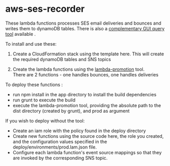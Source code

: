 # aws-ses-recorder
These lambda functions processes SES email deliveries and bounces and writes them to dynamoDB tables.  There is also a [complementary GUI query tool](https://github.com/Signiant/aws-ses-recorder-query-tool) available .

To install and use these:

1) Create a CloudFormation stack using the template here.  This will create the required dynamoDB tables and SNS topics

2) Create the lambda functions using the [lambda-promotion](https://github.com/Signiant/lambda-promotion) tool.  
There are 2 functions - one handles bounces, one handles deliveries  

To deploy these functions :
  * run npm install in the app directory to install the build dependencies
  * run grunt to execute the build
  * execute the lambda-promotion tool, providing the absolute path to the dist directory (created by grunt), and prod as argument  

If you wish to deploy without the tool:
  *	Create an iam role with the policy found in the deploy directory
  * Create new functions using the source code here, the role you created, and the configuration values specified in the deploy/environments/prod.lam.json file.
  * Configure each lambda function's event source mappings so that they are invoked by the corresponding SNS topic.
